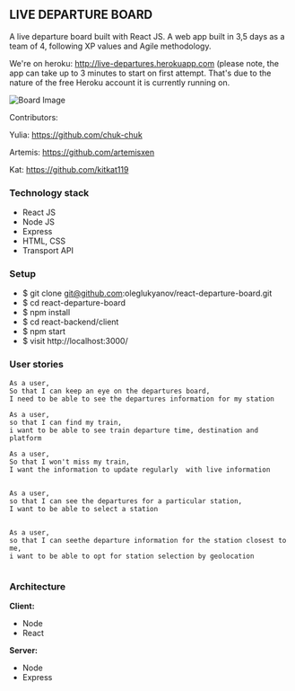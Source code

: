 ## LIVE DEPARTURE BOARD

A live departure board built with React JS. A web app built in 3,5 days as a team of 4, following XP values and Agile methodology.

We're on heroku: http://live-departures.herokuapp.com (please note, the app can take up to 3 minutes to start on first attempt. That's due to the nature of the free Heroku account it is currently running on.

![Board Image](board.png)

Contributors:

Yulia: https://github.com/chuk-chuk

Artemis:  https://github.com/artemisxen

Kat: https://github.com/kitkat119

### Technology stack
* React JS
* Node JS
* Express
* HTML, CSS
* Transport API

### Setup

- $ git clone git@github.com:oleglukyanov/react-departure-board.git
- $ cd react-departure-board
- $ npm install  
- $ cd react-backend/client
- $ npm start  
- $ visit http://localhost:3000/

### User stories

```
As a user,
So that I can keep an eye on the departures board,
I need to be able to see the departures information for my station

As a user,
so that I can find my train,
i want to be able to see train departure time, destination and platform

As a user,
So that I won't miss my train,
I want the information to update regularly  with live information


As a user,
so that I can see the departures for a particular station,
I want to be able to select a station


As a user,
so that I can seethe departure information for the station closest to me,
i want to be able to opt for station selection by geolocation


```

### Architecture

**Client:**
* Node
* React

**Server:**
* Node
* Express
